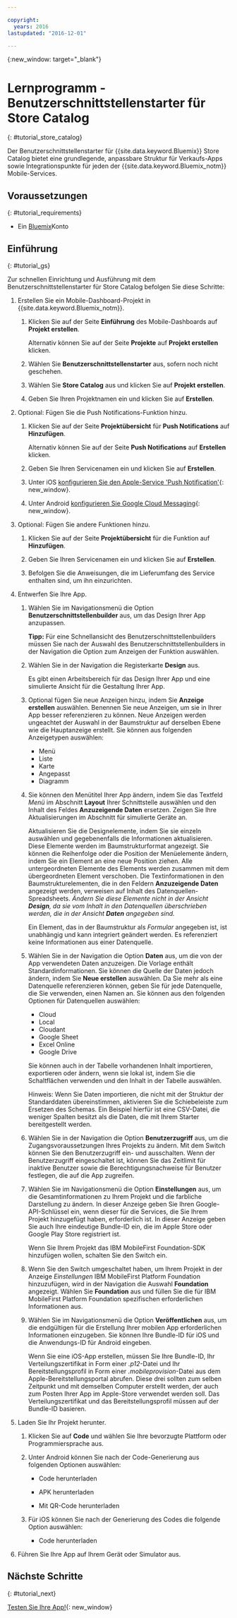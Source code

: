 ```yaml
---

copyright:
  years: 2016
lastupdated: "2016-12-01"

---
```

{:new_window: target="_blank"}

# Lernprogramm - Benutzerschnittstellenstarter für Store Catalog
{: #tutorial_store_catalog}

Der Benutzerschnittstellenstarter für {{site.data.keyword.Bluemix}} Store Catalog bietet eine grundlegende, anpassbare Struktur für Verkaufs-Apps sowie Integrationspunkte für jeden der {{site.data.keyword.Bluemix_notm}} Mobile-Services.


## Voraussetzungen
{: #tutorial_requirements}

* Ein [Bluemix](http://bluemix.net)Konto


## Einführung
{: #tutorial_gs}

Zur schnellen Einrichtung und Ausführung mit dem Benutzerschnittstellenstarter für Store Catalog befolgen Sie diese Schritte:

1. Erstellen Sie ein Mobile-Dashboard-Projekt in {{site.data.keyword.Bluemix_notm}}.

   1. Klicken Sie auf der Seite **Einführung** des Mobile-Dashboards auf **Projekt erstellen**.

      Alternativ können Sie auf der Seite **Projekte** auf **Projekt erstellen** klicken.

   2. Wählen Sie **Benutzerschnittstellenstarter** aus, sofern noch nicht geschehen.

   3. Wählen Sie **Store Catalog** aus und klicken Sie auf **Projekt erstellen**.

   4. Geben Sie Ihren Projektnamen ein und klicken Sie auf **Erstellen**.

2. Optional: Fügen Sie die Push Notifications-Funktion hinzu.

   1. Klicken Sie auf der Seite **Projektübersicht** für **Push Notifications** auf **Hinzufügen**.

      Alternativ können Sie auf der Seite **Push Notifications** auf **Erstellen** klicken.

   2. Geben Sie Ihren Servicenamen ein und klicken Sie auf **Erstellen**.

   3. Unter iOS [konfigurieren Sie den Apple-Service 'Push Notification'](/docs/services/mobilepush/t_push_provider_ios.html){: new_window}.

   4. Unter Android [konfigurieren Sie Google Cloud Messaging](/docs/services/mobilepush/t_push_provider_android.html){: new_window}.

3. Optional: Fügen Sie andere Funktionen hinzu.

   1. Klicken Sie auf der Seite **Projektübersicht** für die Funktion auf **Hinzufügen**.

   2. Geben Sie Ihren Servicenamen ein und klicken Sie auf **Erstellen**.

   3. Befolgen Sie die Anweisungen, die im Lieferumfang des Service enthalten sind, um ihn einzurichten.

4. Entwerfen Sie Ihre App.

   1. Wählen Sie im Navigationsmenü die Option **Benutzerschnittstellenbuilder** aus, um das Design Ihrer App anzupassen.
   
		**Tipp:** Für eine Schnellansicht des Benutzerschnittstellenbuilders müssen Sie nach der Auswahl des Benutzerschnittstellenbuilders in der Navigation die Option zum Anzeigen der Funktion auswählen.

   2. Wählen Sie in der Navigation die Registerkarte **Design** aus.

      Es gibt einen Arbeitsbereich für das Design Ihrer App und eine simulierte Ansicht für die Gestaltung Ihrer App.

   3. Optional fügen Sie neue Anzeigen hinzu, indem Sie **Anzeige erstellen** auswählen. Benennen Sie neue Anzeigen, um sie in Ihrer App besser referenzieren zu können. Neue Anzeigen werden ungeachtet der Auswahl in der Baumstruktur auf derselben Ebene wie die Hauptanzeige erstellt. Sie können aus folgenden Anzeigetypen auswählen:
      * Menü
      * Liste
      * Karte
      * Angepasst
      * Diagramm	   

   4. Sie können den Menütitel Ihrer App ändern, indem Sie das Textfeld *Menü* im Abschnitt **Layout** Ihrer Schnittstelle auswählen und den Inhalt des Feldes **Anzuzeigende Daten** ersetzen. Zeigen Sie Ihre Aktualisierungen im Abschnitt für simulierte Geräte an.

      Aktualisieren Sie die Designelemente, indem Sie sie einzeln auswählen und gegebenenfalls die Informationen aktualisieren. Diese Elemente werden im Baumstrukturformat angezeigt. Sie können die Reihenfolge oder die Position der Menüelemente ändern, indem Sie ein Element an eine neue Position ziehen. Alle untergeordneten Elemente des Elements werden zusammen mit dem übergeordneten Element verschoben. Die Textinformationen in den Baumstrukturelementen, die in den Feldern **Anzuzeigende Daten** angezeigt werden, verweisen auf Inhalt des Datenquellen-Spreadsheets. *Ändern Sie diese Elemente nicht in der Ansicht **Design**, da sie vom Inhalt in den Datenquellen überschrieben werden, die in der Ansicht **Daten** angegeben sind.*

		Ein Element, das in der Baumstruktur als *Formular* angegeben ist, ist unabhängig und kann integriert geändert werden. Es referenziert keine Informationen aus einer Datenquelle.

   5. Wählen Sie in der Navigation die Option **Daten** aus, um die von der App verwendeten Daten anzuzeigen. Die Vorlage enthält Standardinformationen. Sie können die Quelle der Daten jedoch ändern, indem Sie **Neue erstellen** auswählen. Da Sie mehr als eine Datenquelle referenzieren können, geben Sie für jede Datenquelle, die Sie verwenden, einen Namen an. Sie können aus den folgenden Optionen für Datenquellen auswählen:
      * Cloud
      * Local
      * Cloudant
      * Google Sheet
      * Excel Online
      * Google Drive

      Sie können auch in der Tabelle vorhandenen Inhalt importieren, exportieren oder ändern, wenn sie lokal ist, indem Sie die Schaltflächen verwenden und den Inhalt in der Tabelle auswählen.

	  Hinweis: Wenn Sie Daten importieren, die nicht mit der Struktur der Standarddaten übereinstimmen, aktivieren Sie die Schiebeleiste zum Ersetzen des Schemas. Ein Beispiel hierfür ist eine CSV-Datei, die weniger Spalten besitzt als die Daten, die mit Ihrem Starter bereitgestellt werden.

   6. Wählen Sie in der Navigation die Option **Benutzerzugriff** aus, um die Zugangsvoraussetzungen Ihres Projekts zu ändern. Mit dem Switch können Sie den Benutzerzugriff ein- und ausschalten. Wenn der Benutzerzugriff eingeschaltet ist, können Sie das Zeitlimit für inaktive Benutzer sowie die Berechtigungsnachweise für Benutzer festlegen, die auf die App zugreifen.

   7. Wählen Sie im Navigationsmenü die Option **Einstellungen** aus, um die Gesamtinformationen zu Ihrem Projekt und die farbliche Darstellung zu ändern. In dieser Anzeige geben Sie Ihren Google-API-Schlüssel ein, wenn dieser für die Services, die Sie Ihrem Projekt hinzugefügt haben, erforderlich ist. In dieser Anzeige geben Sie auch Ihre eindeutige Bundle-ID ein, die im Apple Store oder Google Play Store registriert ist.

      Wenn Sie Ihrem Projekt das IBM MobileFirst Foundation-SDK hinzufügen wollen, schalten Sie den Switch ein.

   8. Wenn Sie den Switch umgeschaltet haben, um Ihrem Projekt in der Anzeige *Einstellungen* IBM MobileFirst Platform Foundation hinzuzufügen, wird in der Navigation die Auswahl **Foundation** angezeigt. Wählen Sie **Foundation** aus und füllen Sie die für IBM MobileFirst Platform Foundation spezifischen erforderlichen Informationen aus.

   9. Wählen Sie im Navigationsmenü die Option **Veröffentlichen** aus, um die endgültigen für die Erstellung Ihrer mobilen App erforderlichen Informationen einzugeben. Sie können Ihre Bundle-ID für iOS und die Anwendungs-ID für Android eingeben.

       Wenn Sie eine iOS-App erstellen, müssen Sie Ihre Bundle-ID, Ihr Verteilungszertifikat in Form einer *.p12*-Datei und Ihr Bereitstellungsprofil in Form einer *.mobileprovision*-Datei aus dem Apple-Bereitstellungsportal abrufen. Diese drei sollten zum selben Zeitpunkt und mit demselben Computer erstellt werden, der auch zum Posten Ihrer App im Apple-Store verwendet werden soll. Das Verteilungszertifikat und das Bereitstellungsprofil müssen auf der Bundle-ID basieren. 	

5. Laden Sie Ihr Projekt herunter.

   1. Klicken Sie auf **Code** und wählen Sie Ihre bevorzugte Plattform oder Programmiersprache aus.

   2. Unter Android können Sie nach der Code-Generierung aus folgenden Optionen auswählen:

      * Code herunterladen

      * APK herunterladen

      * Mit QR-Code herunterladen

   3. Für iOS können Sie nach der Generierung des Codes die folgende Option auswählen:

      * Code herunterladen

6. Führen Sie Ihre App auf Ihrem Gerät oder Simulator aus.


## Nächste Schritte
{: #tutorial_next}

[Testen Sie Ihre App!](http://console.{DomainName}/mobile/create-project?starter=fb5e31a9-1186-4d46-939e-2f620f35b83b){: new_window}

